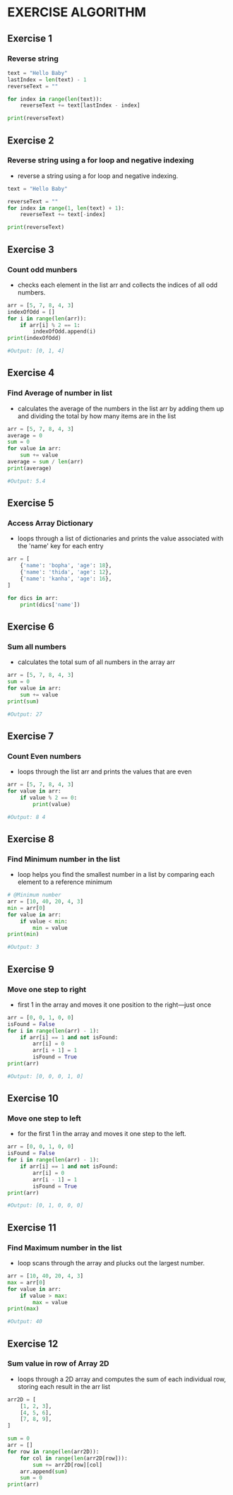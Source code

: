 # EXERCISE ALGORITHM
## Exercise 1
### **Reverse string** 

```Python
text = "Hello Baby"
lastIndex = len(text) - 1
reverseText = ""

for index in range(len(text)):
    reverseText += text[lastIndex - index]

print(reverseText)

```
## Exercise 2
### **Reverse string** using a for loop and negative indexing
- reverse a string using a for loop and negative indexing.
```Python
text = "Hello Baby"

reverseText = ""
for index in range(1, len(text) + 1):
    reverseText += text[-index]

print(reverseText)
```
## Exercise 3
### **Count odd munbers**
- checks each element in the list arr and collects the indices of all odd numbers.
```Python
arr = [5, 7, 8, 4, 3]
indexOfOdd = []
for i in range(len(arr)):
    if arr[i] % 2 == 1:
        indexOfOdd.append(i)
print(indexOfOdd)

#Output: [0, 1, 4]
```
## Exercise 4
### **Find Average** of number in list
- calculates the average of the numbers in the list arr by adding them up and dividing the total by how many items are in the list
```Python
arr = [5, 7, 8, 4, 3]
average = 0
sum = 0
for value in arr:
    sum += value
average = sum / len(arr)
print(average)

#Output: 5.4
```
## Exercise 5
### **Access** Array Dictionary
- loops through a list of dictionaries and prints the value associated with the 'name' key for each entry
```Python
arr = [
    {'name': 'bopha', 'age': 18},
    {'name': 'thida', 'age': 12},
    {'name': 'kanha', 'age': 16},
]

for dics in arr:
    print(dics['name'])
```
## Exercise 6
### **Sum** all numbers
- calculates the total sum of all numbers in the array arr
```Python
arr = [5, 7, 8, 4, 3]
sum = 0
for value in arr:
    sum += value
print(sum)

#Output: 27
```
## Exercise 7
### **Count** Even numbers
- loops through the list arr and prints the values that are even
```Python
arr = [5, 7, 8, 4, 3]
for value in arr:
    if value % 2 == 0:
        print(value)

#Output: 8 4
```
## Exercise 8
### **Find** Minimum number in the list
- loop helps you find the smallest number in a list by comparing each element to a reference minimum
```Python
# @Minimum number
arr = [10, 40, 20, 4, 3]
min = arr[0]
for value in arr:
    if value < min:
        min = value
print(min)

#Output: 3
```
## Exercise 9
### **Move** one step to right
- first 1 in the array and moves it one position to the right—just once
```Python
arr = [0, 0, 1, 0, 0]
isFound = False
for i in range(len(arr) - 1):
    if arr[i] == 1 and not isFound:
        arr[i] = 0
        arr[i + 1] = 1
        isFound = True
print(arr)

#Output: [0, 0, 0, 1, 0]
```
## Exercise 10
### **Move** one step to left
- for the first 1 in the array and moves it one step to the left.
```Python
arr = [0, 0, 1, 0, 0]
isFound = False
for i in range(len(arr) - 1):
    if arr[i] == 1 and not isFound:
        arr[i] = 0
        arr[i - 1] = 1
        isFound = True
print(arr)

#Output: [0, 1, 0, 0, 0]
```

## Exercise 11
### **Find** Maximum number in the list
- loop scans through the array and plucks out the largest number.
```Python
arr = [10, 40, 20, 4, 3]
max = arr[0]
for value in arr:
    if value > max:
        max = value
print(max)

#Output: 40
```

## Exercise 12
### **Sum value** in row of Array 2D
- loops through a 2D array and computes the sum of each individual row, storing each result in the arr list
```Python
arr2D = [
    [1, 2, 3],
    [4, 5, 6],
    [7, 8, 9],
]

sum = 0
arr = []
for row in range(len(arr2D)):
    for col in range(len(arr2D[row])):
        sum += arr2D[row][col]
    arr.append(sum)
    sum = 0
print(arr)
```
